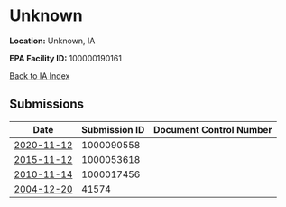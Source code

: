 # Unknown

**Location:** Unknown, IA

**EPA Facility ID:** 100000190161

[Back to IA Index](../../index.md)

## Submissions

| Date | Submission ID | Document Control Number |
|------|--------------|-------------------------|
| [2020-11-12](submissions/1000090558.md) | 1000090558 |  |
| [2015-11-12](submissions/1000053618.md) | 1000053618 |  |
| [2010-11-14](submissions/1000017456.md) | 1000017456 |  |
| [2004-12-20](submissions/41574.md) | 41574 |  |
